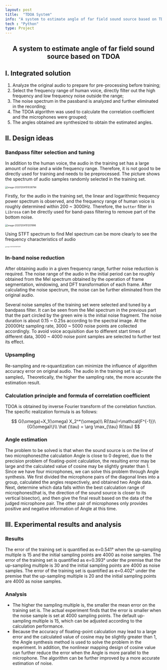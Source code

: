 ```yaml
---
layout: post
title:  "TDOA System"
info: "A system to estimate angle of far field sound source based on TDOA"
tech : "Python"
type: Project
---
```

<h2><center>A system to estimate angle of far field sound source based on TDOA</center></h2>



## Ⅰ. Integrated solution

1. Analyze the original audio to prepare for pre-processing before training;
2. Select the frequency range of human voice, directly filter out the high frequency and low frequency noise outside the range;  
3. The noise spectrum in the passband is analyzed and further eliminated in the recording;
4. The TDOA algorithm was used to calculate the correlation coefficient and the microphones were grouped;
5. The angles obtained are synthesized to obtain the estimated angles.

## Ⅱ. Design ideas

### Bandpass filter selection and tuning

In addition to the human voice, the audio in the training set has a large amount of noise and a wide frequency range. Therefore, it is not good to be directly used for training and needs to be preprocessed.  The picture shows the spectrum of audio samples randomly selected in the training set.

<img src="https://img.wzf2000.top/image/2020/12/04/image-20201204151038794.png" alt="image-20201204151038794" style="zoom: 50%;" />

Firstly, for the audio in the training set, the linear and logarithmic frequency power spectrum is observed, and the frequency range of human voice is roughly determined within 200 ~ 3000Hz. Therefore, the `butter` filter in `Librosa` can be directly used for band-pass filtering to remove part of the bottom noise.

<img src="https://img.wzf2000.top/image/2020/12/04/image-20201204151201996.png" alt="image-20201204151201996" style="zoom: 50%;" />

Using STFT spectrum to find Mel spectrum can be more clearly to see the frequency characteristics of audio

<img src="https://img.wzf2000.top/image/2020/12/04/image-20201204160702901.png" alt="image-20201204160702901" style="zoom: 25%;" />

### In-band noise reduction

After obtaining audio in a given frequency range, further noise reduction is required. The noise range of the audio in the initial period can be roughly obtained from the Mel spectrum obtained by the operation of frame segmentation, windowing, and DFT transformation of each frame. After calculating the noise spectrum, the noise can be further eliminated from the original audio.  

Several noise samples of the training set were selected and tuned by a bandpass filter. It can be seen from the Mel spectrum in the previous part that the part circled by the green wire is the initial noise fragment. The noise duration is about 0.15 ~ 0.25s according to the spectral image.  At the 20000Hz sampling rate, 3000 ~ 5000 noise points are collected accordingly. To avoid voice acquisition due to different start times of different data, 3000 ~ 4000 noise point samples are selected to further test its effect. 

### Upsampling

Re-sampling and re-squantization can minimize the influence of algorithm accuracy error on original audio. The audio in the training set is up-sampled，Theoretically, the higher the sampling rate, the more accurate the estimation result.

### Calculation principle and formula of correlation coefficient

TDOA is obtained by inverse Fourier transform of the correlation function. The specific realization formula is as follows:

$$
G(\omega)=X_1(\omega) X_2^*(\omega)\\
R(\tau)=\mathcal{F^{-1}}\{G(\omega)\}\\
\hat {\tau} = \arg \max_{\tau} R(\tau)
$$

### Angle estimation

The problem to be solved is that when the sound source is on the line of two microphones(the calculation Angle is close to 0 degree), due to the precision problem of floating-point calculation, the resulting error may be large and the calculated value of cosine may be slightly greater than 1. Since we have four microphones, we can solve this problem through Angle synthesis.  We first divided the microphone pairs of the diagonal lines into a group, calculated the angles respectively, and obtained two Angle data.  Next, determine which data falls within the best calculation range of microphones(that is, the direction of the sound source is closer to its vertical bisector), and then give the final result based on the data of the judged microphone pair.  The other pair of microphones only provides positive and negative information of Angle at this time. 



## Ⅲ. Experimental results and analysis

### Results

The error of the training set is quantified as e=0.541° when the up-sampling multiple is 15 and the initial sampling points are 4000 as noise samples. The error of the training set is quantified as e=0.393° under the premise that the up-sampling multiple is 30 and the initial sampling points are 4000 as noise samples. The error of the training set is quantified as e=0.402° under the premise that the up-sampling multiple is 20 and the initial sampling points are 4000 as noise samples.  

### Analysis

- The higher the sampling multiple is, the smaller the mean error on the training set is. The actual experiment finds that the error is smaller when the noise sample is set at 4000 sampling points.  The default up-sampling multiple is 15, which can be adjusted according to the calculation performance.  
- Because the accuracy of floating-point calculation may lead to a large error and the calculated value of cosine may be slightly greater than 1, the Angle synthesis method is used to solve the problem in the experiment. In addition, the nonlinear mapping design of cosine value can further reduce the error when the Angle is more parallel to the microphone. The algorithm can be further improved by a more accurate estimation of noise.